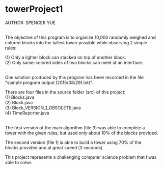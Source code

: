 # towerProject1

AUTHOR: SPENCER YUE<br><br>


The objective of this program is to organize 10,000 randomly weighed and<br>
colored blocks into the tallest tower possible while observing 2 simple<br>
rules:<br>

(1) Only a lighter block can stacked on top of another block.<br>
(2) Only same-colored sides of two blocks can meet at an interface.<br><br>


One solution produced by this program has been recorded in the file<br>
"sample program output (2015/08/29).txt)".<br>

There are four files in the source folder (src) of this project:<br>
(1) Blocks.java<br>
(2) Block.java<br>
(3) Block_VERSION_1_OBSOLETE.java<br>
(4) TimeReporter.java<br><br>

The first version of the main algorithm (file 3) was able to complete a<br>
tower with the given rules, but used only about 10% of the blocks provided.<br>

The second version (file 1) is able to build a tower using 70% of the<br>
blocks provided and at great speed (3 seconds).<br>

This project represents a challenging computer science problem that I was<br>
able to solve.
